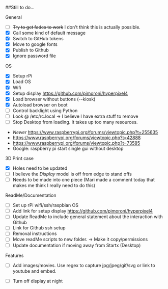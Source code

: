 ##Still to do...

General
- [ ] ~~Try to get fades to work~~ I don't think this is actually possible.
- [x] Call some kind of default message
- [x] Switch to GitHub tokens
- [x] Move to google fonts
- [x] Publish to Github
- [x] Ignore password file

OS
- [x] Setup rPi
- [x] Load OS
- [x] Wifi
- [x] Setup display https://github.com/pimoroni/hyperpixel4
- [x] Load browser without buttons (--kiosk)
- [x] Autoload browser on boot
- [ ] Control backlight using Python
- [ ] Look @ /etc/rc.local -> I believe I have extra stuff to remove
- [ ] Stop Desktop from loading. It takes up too many resources. 
 - *Newer* https://www.raspberrypi.org/forums/viewtopic.php?t=255635
 - https://www.raspberrypi.org/forums/viewtopic.php?t=42888
 - https://www.raspberrypi.org/forums/viewtopic.php?t=73585
 - Google: raspberry pi start single gui without desktop

3D Print case
- [x] Holes need to be updated
- [ ] I believe the *Display* model is off from edge to stand offs
- [ ] Needs to be made into one piece (Mari made a comment today that makes me think I really need to do this)

ReadMe/Documentation
- [ ] Set up rPi wifi/ssh/raspbian OS
- [ ] Add link for setup display https://github.com/pimoroni/hyperpixel4
- [ ] Update ReadMe to include general statement about the interaction with Github
- [ ] Link for Github ssh setup
- [ ] Removal instructions
- [ ] Move readMe scripts to new folder. -> Make it copy/permissions
- [ ] Update documentation if moving away from Startx (Desktop)

Features
- [ ] Add images/movies. Use regex to capture jpg/jpeg/gif/svg or link to youtube and embed.
- [ ] Turn off display at night

